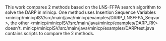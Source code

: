 This work compares 2 methods based on the LNS-FFPA search algorithm to solve the DARP in minicp.
One method uses Insertion Sequence Variables <minicp/minicpISV/src/main/java/minicp/examples/DARP_LNSFFPA_Seqvar>, the other <minicp/minicpISV/src/main/java/minicp/examples/DARP_RK> doesn't.
minicp/minicpISV/src/main/java/minicp/examples/DARPtest.java contains scripts to compare the 2 methods.

